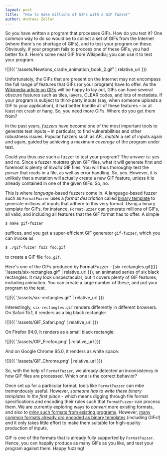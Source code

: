 ```yaml
---
layout: post
title:  "How to make millions of GIFs with a GIF fuzzer"
author: Andreas Zeller
---
```


So you have written a program that processes GIFs. How do you test it? One common way to do so would be to collect a set of GIFs from the Internet (where there's no shortage of GIFs), and to test your program on these. Obviously, if your program fails to process one of these GIFs, you had better fix it. Here's some neat GIF from Wikipedia; you can use it to test your program.

![]({{ '/assets/Newtons_cradle_animation_book_2.gif' | relative_url }})

Unfortunately, the GIFs that are present on the Internet may not encompass the full range of features that GIFs (or your program) have to offer. As the [Wikipedia article on GIFs](https://en.wikipedia.org/wiki/GIF) will be happy to lay out, GIFs can have several obscure features such as tiles, layers, CLEAR codes, and lots of metadata. If your program is subject to third-party inputs (say, when someone uploads a GIF to your application), it had better handle all of these features –&nbsp;or at least not crash or hang. So, you need more GIFs. Where do you get them from?

In the past years, _fuzzers_ have become one of the most important tools to generate test inputs –&nbsp;in particular, to find vulnerabilities and other robustness issues. Popular fuzzers such as AFL _mutate_ a set of inputs again and again, guided by achieving a maximum _coverage_ of the program under test. 

Could you thus use such a fuzzer to test your program? The answer is: yes and no. Since a fuzzer _mutates_ given GIF files, what it will generate first and foremost is plenty of _invalid_ GIF files. You will thus thoroughly test the _parser_ that reads in a file, as well as error handling. So, yes. However, it is  unlikely that a mutation will actually create a new GIF feature, unless it is already contained in one of the given GIFs. So, no.

This is where _language_-based fuzzers come in. A language-based fuzzer such as `FormatFuzzer` uses a _format description_ called [binary template](https://www.sweetscape.com/010editor/templates.html) to generate millions of inputs that adhere to this very format. Using a binary template for GIFs, for instance, `FormatFuzzer` can generate millions of GIFs, all valid, and including all features that the GIF format has to offer. A simple

```sh
$ make gif-fuzzer
```

suffices, and you get a super-efficient GIF generator `gif-fuzzer`, which you can invoke as

```sh
$ ./gif-fuzzer fuzz foo.gif
```

to create a GIF file `foo.gif`.

Here's one of the GIFs produced by FormatFuzzer –&nbsp;[six-rectangles.gif]({{ '/assets/six-rectangles.gif' | relative_url }}), an animated series of six black rectangles. It may look unspectacular, but it covers plenty of GIF features, including animation. You can create a large number of these, and put your program to the test.

![]({{ '/assets/six-rectangles.gif' | relative_url }})

Interestingly, `six-rectangles.gif` renders differently in different browsers. On Safari 15.1, it renders as a big black rectangle:

![]({{ '/assets/GIF_Safari.png' | relative_url }})

On Firefox 94.0, it renders as a small black rectangle:

![]({{ '/assets/GIF_Firefox.png' | relative_url }})

And on Google Chrome 95.0, it renders as white space:

![]({{ '/assets/GIF_Chrome.png' | relative_url }})

So, with the help of `FormatFuzzer`, we already detected an inconsistency in how GIF files are processed. Which one is the correct behavior?

Once set up for a particular format, tools like `FormatFuzzer` can mbe tremendously useful. However, _someone has to write these binary templates in the first place_ -&nbsp;which means digging through file format specifications and encoding their rules such that `FormatFuzzer` can process them. We are currently exploring ways to _convert_ more existing formats, and also to [_mine_ such formats from existing programs](https://publications.cispa.saarland/3101/). However, [many common formats already _are_ encoded as binary templates](https://www.sweetscape.com/010editor/repository/templates/) (including GIFs!) and it only takes little effort to make them suitable for high-quality production of inputs.

GIF is one of the formats that is already fully supported by `FormatFuzzer`. Hence, you can happily produce as many GIFs as you like, and test your program against them. Happy fuzzing!



